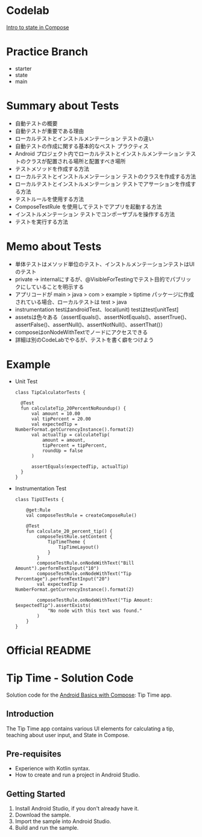 # Codelab
[Intro to state in Compose](https://developer.android.com/codelabs/basic-android-kotlin-compose-using-state?hl=ja&continue=https://developer.android.com/courses/pathways/android-basics-compose-unit-2-pathway-3?hl%3Dja%23codelab-https://developer.android.com/codelabs/basic-android-kotlin-compose-using-state#11)

# Practice Branch
- starter
- state
- main

# Summary about Tests
- 自動テストの概要
- 自動テストが重要である理由
- ローカルテストとインストルメンテーション テストの違い
- 自動テストの作成に関する基本的なベスト プラクティス
- Android プロジェクト内でローカルテストとインストルメンテーション テストのクラスが配置される場所と配置すべき場所
- テストメソッドを作成する方法
- ローカルテストとインストルメンテーション テストのクラスを作成する方法
- ローカルテストとインストルメンテーション テストでアサーションを作成する方法
- テストルールを使用する方法
- ComposeTestRule を使用してテストでアプリを起動する方法
- インストルメンテーション テストでコンポーザブルを操作する方法
- テストを実行する方法

# Memo about Tests
- 単体テストはメソッド単位のテスト、インストルメンテーションテストはUIのテスト
- private -> internalにするが、@VisibleForTestingでテスト目的でパブリックにしていることを明示する
- アプリコードが main > java > com > example > tiptime パッケージに作成されている場合、ローカルテストは test > java
- instrumentation testはandroidTest、local(unit) testはtest[unitTest]
- assetsは色々ある（assertEquals()、assertNotEquals()、assertTrue()、assertFalse()、assertNull()、assertNotNull()、assertThat()）
- composeはonNodeWithTextでノードにアクセスできる
- 詳細は別のCodeLabでやるが、テストを書く癖をつけよう

# Example
- Unit Test
  ```
  class TipCalculatorTests {

    @Test
    fun calculateTip_20PercentNoRoundup() {
        val amount = 10.00
        val tipPercent = 20.00
        val expectedTip = NumberFormat.getCurrencyInstance().format(2)
        val actualTip = calculateTip(
            amount = amount,
            tipPercent = tipPercent,
            roundUp = false
        )

        assertEquals(expectedTip, actualTip)
    }
  }
- Instrumentation Test
  ```
  class TipUITests {
  
      @get:Rule
      val composeTestRule = createComposeRule()
  
      @Test
      fun calculate_20_percent_tip() {
          composeTestRule.setContent {
              TipTimeTheme {
                  TipTimeLayout()
              }
          }
          composeTestRule.onNodeWithText("Bill Amount").performTextInput("10")
          composeTestRule.onNodeWithText("Tip Percentage").performTextInput("20")
          val expectedTip = NumberFormat.getCurrencyInstance().format(2)
          
          composeTestRule.onNodeWithText("Tip Amount: $expectedTip").assertExists(
              "No node with this text was found."
          )
      }
  }
  ```
# Official README

Tip Time - Solution Code
=================================

Solution code for the [Android Basics with Compose](https://developer.android.com/courses/android-basics-compose/course): Tip Time app.


Introduction
------------
The Tip Time app contains various UI elements for calculating a tip,
teaching about user input, and State in Compose.


Pre-requisites
--------------
* Experience with Kotlin syntax.
* How to create and run a project in Android Studio.


Getting Started
---------------
1. Install Android Studio, if you don't already have it.
2. Download the sample.
3. Import the sample into Android Studio.
4. Build and run the sample.
